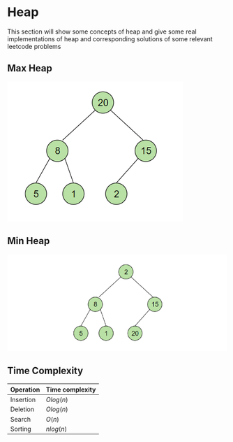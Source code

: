 <script src="https://polyfill.io/v3/polyfill.min.js?features=es6"></script>
<script id="MathJax-script" async src="https://cdn.jsdelivr.net/npm/mathjax@3/es5/tex-mml-chtml.js"></script>
# Heap
This section will show some concepts of heap and give some real implementations of heap and corresponding solutions of some relevant leetcode problems


## Max Heap
![image](https://github.com/lyb1234567/CS_Self_Study/blob/master/Data%20Structre%20and%20Algorithm/Heap/image/Max_Heap.PNG?raw=true)

## Min Heap
![image](https://github.com/lyb1234567/CS_Self_Study/blob/master/Data%20Structre%20and%20Algorithm/Heap/image/Min_Heap.PNG?raw=true)

## Time Complexity
| Operation | Time complexity |
| --------- | --------------- |
| Insertion | $Olog(n)$       |
| Deletion  | $Olog(n)$       |
| Search    | $O(n)$          |
| Sorting   | $nlog(n)$       |
